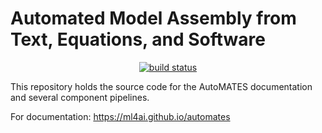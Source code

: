# Automated Model Assembly from Text, Equations, and Software

<p align="center">
  <a href="https://travis-ci.org/ml4ai/automates"><img src="https://img.shields.io/travis/com/ml4ai/automates/master" alt="build status"></a>
</p>

This repository holds the source code for the AutoMATES documentation
and several component pipelines.

For documentation: https://ml4ai.github.io/automates
